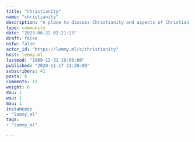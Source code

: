 ```yaml
---
title: "Christianity" 
name: "christianity"
description: "A place to discuss Christianity and aspects of Christian life."
type: community
date: "2023-06-22 02:21:23"
draft: false
nsfw: false
actor_id: "https://lemmy.ml/c/christianity"
host: lemmy.ml
lastmod: "1969-12-31 19:00:00"
published: "2020-11-17 21:20:09"
subscribers: 41
posts: 6
comments: 12
weight: 6
dau: 1
wau: 1
mau: 1
instances:
- "lemmy_ml"
tags: 
- "lemmy_ml"

---
```

